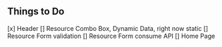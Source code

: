 ## Things to Do
[x] Header
[] Resource Combo Box, Dynamic Data, right now static
[] Resource Form validation
[] Resource Form consume API
[] Home Page